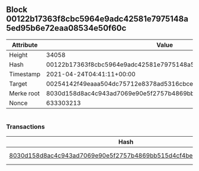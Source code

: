 ## Block 00122b17363f8cbc5964e9adc42581e7975148a5ed95b6e72eaa08534e50f60c

Attribute | Value
--- | ---
Height | 34058
Hash | 00122b17363f8cbc5964e9adc42581e7975148a5ed95b6e72eaa08534e50f60c
Timestamp | 2021-04-24T04:41:11+00:00
Target | 00254142f49eaaa504dc75712e8378ad5316cbcead634704b3734b6271167cc4
Merke root | 8030d158d8ac4c943ad7069e90e5f2757b4869bb515d4cf4be0641aafcbb0780
Nonce | 633303213

```

```

### Transactions

Hash | Amount
--- | ---
[8030d158d8ac4c943ad7069e90e5f2757b4869bb515d4cf4be0641aafcbb0780](8030d158d8ac4c943ad7069e90e5f2757b4869bb515d4cf4be0641aafcbb0780.md) | 10.00000000 SKEPTI 

